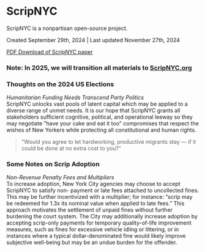 # ScripNYC
ScripNYC is a nonpartisan open-source project.

Created September 29th, 2024  |  Last updated November 27th, 2024

[PDF Download of ScripNYC paper](https://drive.google.com/file/d/1co6wfLnVhDHaoYxBQv1HClU-tLyUD2Yh/view?usp=sharing)

### Note: In 2025, we will transition all materials to [ScripNYC.org](https://scripnyc.org)

### Thoughts on the 2024 US Elections

<i>Humanitarian Funding Needs Transcend Party Politics</i><br>
ScripNYC unlocks vast pools of latent capital which may be applied to a diverse range of unmet needs. It is our hope that ScripNYC grants all stakeholders sufficient cognitive, political, and operational leeway so they may negotiate "have your cake and eat it too" compromises that respect the wishes of New Yorkers while protecting all constitutional and human rights.

>"Would you agree to let hardworking, productive migrants stay — if it could be done at no extra cost to you?"


### Some Notes on Scrip Adoption

<i>Non-Revenue Penalty Fees and Multipliers</i><br>
To increase adoption, New York City agencies may choose to accept ScripNYC to satisfy non- payment or late fees attached to uncollected fines. This may be further incentivized with a multiplier; for instance: “scrip may be redeemed for 1.3x its nominal value when applied to late fees.” This approach motivates the settlement of unpaid fines without further burdening the court system. The City may additionally increase adoption by accepting scrip-only payments for temporary quality-of-life improvement measures, such as fines for excessive vehicle idling or littering, or in instances where a typical dollar-denominated fine would likely improve subjective well-being but may be an undue burden for the offender.
